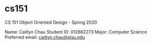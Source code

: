 # cs151
CS 151 Object Oriented Design - Spring 2020

Name: Caitlyn Chau
Student ID: 012662273
Major: Computer Science
Preferred email: caitlyn.chau@sjsu.edu